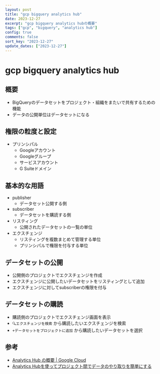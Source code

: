 ```yaml
---
layout: post
title: "gcp bigquery analytics hub"
date: 2023-12-27
excerpt: "gcp bigquery analytics hubの概要"
tags: ["gcp", "bigquery", "analytics hub"]
config: true
comments: false
sort_key: "2023-12-27"
update_dates: ["2023-12-27"]
---
```


# gcp bigquery analytics hub

## 概要
 - BigQueryのデータセットをプロジェクト・組織をまたいで共有するための機能
 - データの公開単位はデータセットになる

## 権限の粒度と設定
 - プリンシパル
   - Googleアカウント
   - Googleグループ
   - サービスアカウント
   - G Suiteドメイン

## 基本的な用語
 - publisher
   - データセット公開する側
 - subscriber
   - データセットを購読する側
 - リスティング
   - 公開されたデータセットの一覧の単位
 - エクスチェンジ
   - リスティングを複数まとめて管理する単位
   - プリンシパルで権限を付与する単位

## データセットの公開
 - 公開側のプロジェクトでエクスチェンジを作成
 - エクスチェンジに公開したいデータセットをリスティングとして追加
 - エクスチェンジに対してsubscriberの権限を付与

## データセットの購読
 - 購読側のプロジェクトでエクスチェンジ画面を表示
 - `🔍エクスチェンジを検索` から購読したいエクスチェンジを検索
 - `+データセットをプロジェクトに追加` から購読したいデータセットを選択

## 参考
 - [Analytics Hub の概要 | Google Cloud](https://cloud.google.com/bigquery/docs/analytics-hub-introduction?hl=ja)
 - [Analytics Hubを使ってプロジェクト間でデータのやり取りを簡単にする](https://zenn.dev/d2c_mtech_blog/articles/e8c9fed7231b2a)

